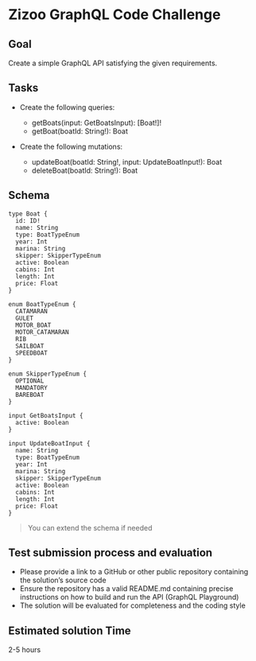 # Zizoo GraphQL Code Challenge

## Goal

Create a simple GraphQL API satisfying the given requirements.


## Tasks

- Create the following queries:
  - getBoats(input: GetBoatsInput): [Boat!]!
  - getBoat(boatId: String!): Boat

- Create the following mutations:
  - updateBoat(boatId: String!, input: UpdateBoatInput!): Boat
  - deleteBoat(boatId: String!): Boat

## Schema
```
type Boat {
  id: ID!
  name: String
  type: BoatTypeEnum
  year: Int
  marina: String
  skipper: SkipperTypeEnum
  active: Boolean
  cabins: Int
  length: Int
  price: Float
}

enum BoatTypeEnum {
  CATAMARAN
  GULET
  MOTOR_BOAT
  MOTOR_CATAMARAN
  RIB
  SAILBOAT
  SPEEDBOAT
}

enum SkipperTypeEnum {
  OPTIONAL
  MANDATORY
  BAREBOAT
}

input GetBoatsInput {
  active: Boolean
}

input UpdateBoatInput {
  name: String
  type: BoatTypeEnum
  year: Int
  marina: String
  skipper: SkipperTypeEnum
  active: Boolean
  cabins: Int
  length: Int
  price: Float
}
```
> You can extend the schema if needed

## Test submission process and evaluation

- Please provide a link to a GitHub or other public repository containing the solution’s source code
- Ensure the repository has a valid README.md containing precise instructions on how to build and run the API (GraphQL Playground)
- The solution will be evaluated for completeness and the coding style

## Estimated solution Time

2-5 hours